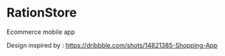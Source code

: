 # RationStore
Ecommerce mobile app

Design inspired by : https://dribbble.com/shots/14821385-Shopping-App
